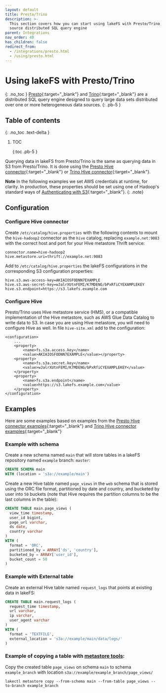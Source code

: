 ```yaml
---
layout: default
title: Presto/Trino
description: >-
  This section covers how you can start using lakeFS with Presto/Trino, an open
  source distributed SQL query engine
parent: Integrations
nav_order: 40
has_children: false
redirect_from:
  - /integrations/presto.html
  - /using/presto.html
---
```


# Using lakeFS with Presto/Trino

{: .no\_toc } [Presto](https://prestodb.io){:target="\_blank"} and [Trino](https://trinodb.io){:target="\_blank"} are a distributed SQL query engine designed to query large data sets distributed over one or more heterogeneous data sources. {: .pb-5 }

## Table of contents

{: .no\_toc .text-delta }

1. TOC

   {:toc .pb-5 }

Querying data in lakeFS from Presto/Trino is the same as querying data in S3 from Presto/Trino. It is done using the [Presto Hive connector](https://prestodb.io/docs/current/connector/hive.html){:target="\_blank"} or [Trino Hive connector](https://trino.io/docs/current/connector/hive.html){:target="\_blank"}.

**Note** In the following examples we set AWS credentials at runtime, for clarity. In production, these properties should be set using one of Hadoop's standard ways of [Authenticating with S3](https://hadoop.apache.org/docs/current/hadoop-aws/tools/hadoop-aws/index.html#Authenticating_with_S3){:target="\_blank"}. {: .note}

## Configuration

### Configure Hive connector

Create `/etc/catalog/hive.properties` with the following contents to mount the `hive-hadoop2` connector as the `hive` catalog, replacing `example.net:9083` with the correct host and port for your Hive metastore Thrift service:

```text
connector.name=hive-hadoop2
hive.metastore.uri=thrift://example.net:9083
```

Add to `/etc/catalog/hive.properties` the lakeFS configurations in the corresponding S3 configuration properties:

```text
hive.s3.aws-access-key=AKIAIOSFODNN7EXAMPLE
hive.s3.aws-secret-key=wJalrXUtnFEMI/K7MDENG/bPxRfiCYEXAMPLEKEY
hive.s3.endpoint=https://s3.lakefs.example.com
```

### Configure Hive

Presto/Trino uses Hive metastore service \(HMS\), or a compatible implementation of the Hive metastore, such as AWS Glue Data Catalog to write data to S3. In case you are using Hive metastore, you will need to configure Hive as well. In file `hive-site.xml` add to the configuration:

```markup
<configuration>
    ...
    <property>
        <name>fs.s3a.access.key</name>
        <value>AKIAIOSFODNN7EXAMPLE</value></property>
    <property>
        <name>fs.s3a.secret.key</name>
        <value>wJalrXUtnFEMI/K7MDENG/bPxRfiCYEXAMPLEKEY</value>
    </property>
    <property>
        <name>fs.s3a.endpoint</name>
        <value>https://s3.lakefs.example.com</value>
    </property>
</configuration>
```

## Examples

Here are some examples based on examples from the [Presto Hive connector examples](https://prestodb.io/docs/current/connector/hive.html#examples){:target="\_blank"} and [Trino Hive connector examples](https://trino.io/docs/current/connector/hive.html#examples){:target="\_blank"}

### Example with schema

Create a new schema named `main` that will store tables in a lakeFS repository named `example` branch: `master`:

```sql
CREATE SCHEMA main
WITH (location = 's3a://example/main')
```

Create a new Hive table named `page_views` in the `web` schema that is stored using the ORC file format, partitioned by date and country, and bucketed by user into `50` buckets \(note that Hive requires the partition columns to be the last columns in the table\):

```sql
CREATE TABLE main.page_views (
  view_time timestamp,
  user_id bigint,
  page_url varchar,
  ds date,
  country varchar
)
WITH (
  format = 'ORC',
  partitioned_by = ARRAY['ds', 'country'],
  bucketed_by = ARRAY['user_id'],
  bucket_count = 50
)
```

### Example with External table

Create an external Hive table named `request_logs` that points at existing data in lakeFS:

```sql
CREATE TABLE main.request_logs (
  request_time timestamp,
  url varchar,
  ip varchar,
  user_agent varchar
)
WITH (
  format = 'TEXTFILE',
  external_location = 's3a://example/main/data/logs/'
)
```

### Example of copying a table with [metastore tools](glue_hive_metastore.md):

Copy the created table `page_views` on schema `main` to schema `example_branch` with location `s3a://example/example_branch/page_views/`

```text
lakectl metastore copy --from-schema main --from-table page_views --to-branch example_branch
```

